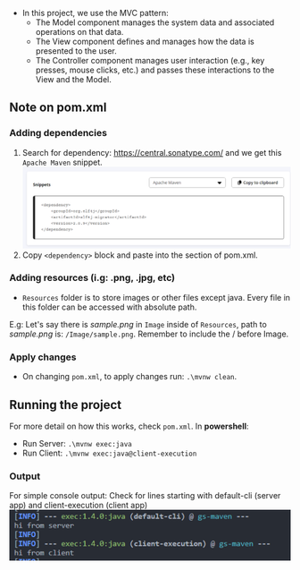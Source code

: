 - In this project, we use the MVC pattern:
  - The Model component manages the system data and associated operations on that data.
  - The View component defines and manages how the data is presented to the user.
  - The Controller component manages user interaction (e.g., key presses, mouse clicks, etc.) and passes these interactions to the View and the Model.

## Note on pom.xml

### Adding dependencies

1. Search for dependency: https://central.sonatype.com/ and we get this `Apache Maven` snippet.
   ![Alt text](image-1.png)
2. Copy `<dependency>` block and paste into the <dependencies> section of pom.xml.

### Adding resources (i.g: .png, .jpg, etc)

- `Resources` folder is to store images or other files except java. Every file in this folder can be accessed with absolute path.

E.g: Let's say there is _sample.png_ in `Image` inside of `Resources`, path to _sample.png_ is: `/Image/sample.png`. Remember to include the / before Image.

### Apply changes

- On changing `pom.xml`, to apply changes run: `.\mvnw clean`.

## Running the project

For more detail on how this works, check `pom.xml`.
In **powershell**:

- Run Server:
  `.\mvnw exec:java`
- Run Client:
  `.\mvnw exec:java@client-execution`

### Output

For simple console output:
Check for lines starting with default-cli (server app) and client-execution (client app)
![Alt text](image.png)
